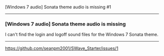 [Windows 7 audio] Sonata theme audio is missing #1

***

### [Windows 7 audio] Sonata theme audio is missing

I can't find the login and logoff sound files for the Windows 7 Sonata theme.

***

https://github.com/seanpm2001/SWave_Starter/issues/1

